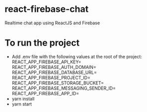 # react-firebase-chat
Realtime chat app using ReactJS and Firebase <br>

# To run the project 
* Add .env file with the following values at the root of the project:<br> 
  REACT_APP_FIREBASE_API_KEY=<br> 
  REACT_APP_FIREBASE_AUTH_DOMAIN=<br> 
  REACT_APP_FIREBASE_DATABASE_URL=<br> 
  REACT_APP_FIREBASE_PROJECT_ID=<br> 
  REACT_APP_FIREBASE_STORAGE_BUCKET=<br> 
  REACT_APP_FIREBASE_MESSAGING_SENDER_ID=<br> 
  REACT_APP_FIREBASE_APP_ID=<br> 
* yarn install
* yarn start
